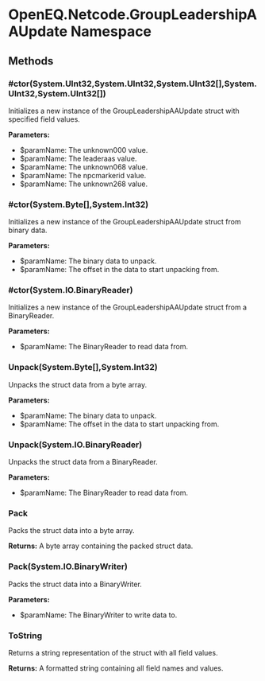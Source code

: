 ﻿# OpenEQ.Netcode.GroupLeadershipAAUpdate Namespace

## Methods

### #ctor(System.UInt32,System.UInt32,System.UInt32[],System.UInt32,System.UInt32[])

Initializes a new instance of the GroupLeadershipAAUpdate struct with specified field values.

**Parameters:**

- $paramName: The unknown000 value.
- $paramName: The leaderaas value.
- $paramName: The unknown068 value.
- $paramName: The npcmarkerid value.
- $paramName: The unknown268 value.

### #ctor(System.Byte[],System.Int32)

Initializes a new instance of the GroupLeadershipAAUpdate struct from binary data.

**Parameters:**

- $paramName: The binary data to unpack.
- $paramName: The offset in the data to start unpacking from.

### #ctor(System.IO.BinaryReader)

Initializes a new instance of the GroupLeadershipAAUpdate struct from a BinaryReader.

**Parameters:**

- $paramName: The BinaryReader to read data from.

### Unpack(System.Byte[],System.Int32)

Unpacks the struct data from a byte array.

**Parameters:**

- $paramName: The binary data to unpack.
- $paramName: The offset in the data to start unpacking from.

### Unpack(System.IO.BinaryReader)

Unpacks the struct data from a BinaryReader.

**Parameters:**

- $paramName: The BinaryReader to read data from.

### Pack

Packs the struct data into a byte array.

**Returns:** A byte array containing the packed struct data.

### Pack(System.IO.BinaryWriter)

Packs the struct data into a BinaryWriter.

**Parameters:**

- $paramName: The BinaryWriter to write data to.

### ToString

Returns a string representation of the struct with all field values.

**Returns:** A formatted string containing all field names and values.


